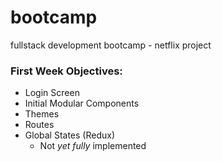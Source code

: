 # bootcamp
fullstack development bootcamp - netflix project

### First Week Objectives:
* Login Screen 
* Initial Modular Components
* Themes
* Routes
* Global States (Redux)
    * Not _yet fully_ implemented
